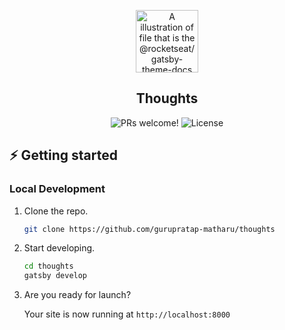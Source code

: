 <p align="center">
  <img src="https://rocketseat-cdn.s3-sa-east-1.amazonaws.com/theme-docs.svg" alt="A illustration of file that is the @rocketseat/gatsby-theme-docs logo" width="100">
</p>

<h2 align="center">
  Thoughts
</h2>

<p align="center">
  <img src="https://img.shields.io/badge/PRs-welcome-%238257E6.svg" alt="PRs welcome!" />
  <img alt="License" src="https://img.shields.io/badge/license-MIT-%238257E6">
</p>

## ⚡️ Getting started

### Local Development

1. Clone the repo.

   ```sh
   git clone https://github.com/gurupratap-matharu/thoughts
   ```

2. Start developing.

   ```sh
   cd thoughts
   gatsby develop
   ```

3. Are you ready for launch?

   Your site is now running at `http://localhost:8000`
